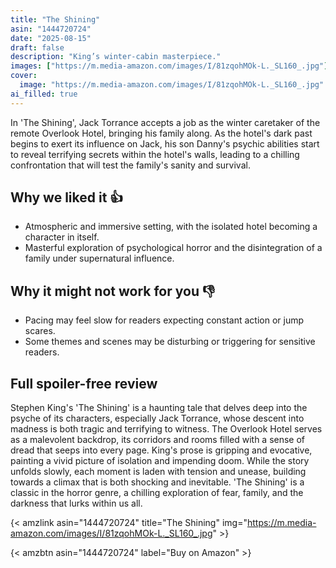 ```yaml
---
title: "The Shining"
asin: "1444720724"
date: "2025-08-15"
draft: false
description: "King’s winter-cabin masterpiece."
images: ["https://m.media-amazon.com/images/I/81zqohMOk-L._SL160_.jpg"]
cover:
  image: "https://m.media-amazon.com/images/I/81zqohMOk-L._SL160_.jpg"
ai_filled: true
---
```


In 'The Shining', Jack Torrance accepts a job as the winter caretaker of the
remote Overlook Hotel, bringing his family along. As the hotel's dark past
begins to exert its influence on Jack, his son Danny's psychic abilities start
to reveal terrifying secrets within the hotel's walls, leading to a chilling
confrontation that will test the family's sanity and survival.

## Why we liked it 👍
- Atmospheric and immersive setting, with the isolated hotel becoming a character in itself.
- Masterful exploration of psychological horror and the disintegration of a family under supernatural influence.

## Why it might not work for you 👎
- Pacing may feel slow for readers expecting constant action or jump scares.
- Some themes and scenes may be disturbing or triggering for sensitive readers.

## Full spoiler-free review
Stephen King's 'The Shining' is a haunting tale that delves deep into the psyche
of its characters, especially Jack Torrance, whose descent into madness is both
tragic and terrifying to witness. The Overlook Hotel serves as a malevolent
backdrop, its corridors and rooms filled with a sense of dread that seeps into
every page. King's prose is gripping and evocative, painting a vivid picture of
isolation and impending doom. While the story unfolds slowly, each moment is
laden with tension and unease, building towards a climax that is both shocking
and inevitable. 'The Shining' is a classic in the horror genre, a chilling
exploration of fear, family, and the darkness that lurks within us all.

{< amzlink asin="1444720724" title="The Shining" img="https://m.media-amazon.com/images/I/81zqohMOk-L._SL160_.jpg" >}

{< amzbtn asin="1444720724" label="Buy on Amazon" >}
